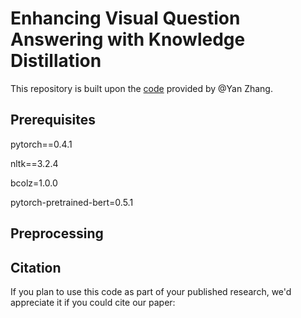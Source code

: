 # Enhancing Visual Question Answering with Knowledge Distillation
This repository is built upon the [code](https://github.com/Cyanogenoid/vqa-counting.git) provided by @Yan Zhang.

## Prerequisites
pytorch==0.4.1

nltk==3.2.4

bcolz=1.0.0

pytorch-pretrained-bert=0.5.1
## Preprocessing

## Citation
If you plan to use this code as part of your published research, we'd appreciate it if you could cite our paper:
